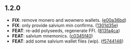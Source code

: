 ## 1.2.0

 - **FIX**: remove monero and wownero wallets. ([e00a36bd](https://github.com/cypherstack/cs_salvium/commit/e00a36bd7c8a79b1e11fea8495af3d13ae00f826))
 - **FIX**: only provide salvium min confirms. ([1301d35e](https://github.com/cypherstack/cs_salvium/commit/1301d35e924518ec450ca2fe5edf03225e782170))
 - **FEAT**: re-add polyseeds, regenerate FFI. ([813fa4ca](https://github.com/cypherstack/cs_salvium/commit/813fa4cac39cd2c667034f46b4ef901d97d18e41))
 - **FEAT**: salvium mnemonics. ([c0345f40](https://github.com/cypherstack/cs_salvium/commit/c0345f40861e17f6a859ce78f08777c4c197bb8c))
 - **FEAT**: add some salvium wallet files (wip). ([f5744148](https://github.com/cypherstack/cs_salvium/commit/f574414883e02da831ee86fe3fb7e703a401ee2d))

